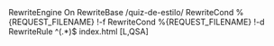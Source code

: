 <IfModule mod_rewrite.c>
    RewriteEngine On
    RewriteBase /quiz-de-estilo/
    RewriteCond %{REQUEST_FILENAME} !-f
    RewriteCond %{REQUEST_FILENAME} !-d
    RewriteRule ^(.*)$ index.html [L,QSA]
</IfModule>